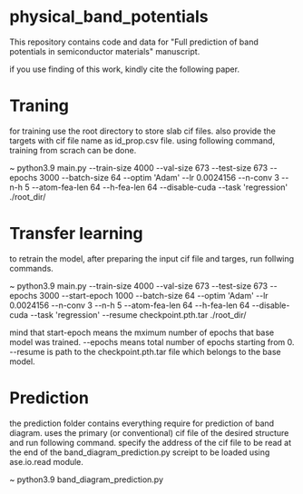 # physical_band_potentials
This repository contains code and data for "Full prediction of band potentials in semiconductor materials" manuscript.

if you use finding of this work, kindly cite the following paper.



# Traning
for training use the root directory to store slab cif files. also provide the targets with cif file name as id_prop.csv file.
using following command, training from scrach can be done.


~ python3.9 main.py --train-size 4000 --val-size 673 --test-size 673 --epochs 3000 --batch-size 64  --optim 'Adam' --lr 0.0024156  --n-conv 3 --n-h 5 --atom-fea-len 64 --h-fea-len 64  --disable-cuda --task 'regression' ./root_dir/




# Transfer learning
to retrain the model, after preparing the input cif file and targes, run follwing commands.


~ python3.9 main.py --train-size 4000 --val-size 673 --test-size 673 --epochs 3000 --start-epoch 1000 --batch-size 64  --optim 'Adam' --lr 0.0024156  --n-conv 3 --n-h 5 --atom-fea-len 64 --h-fea-len 64  --disable-cuda --task 'regression' --resume checkpoint.pth.tar ./root_dir/ 


mind that start-epoch means the mximum number of epochs that base model was trained. --epochs means total number of epochs starting from 0.
--resume is path to the checkpoint.pth.tar file which belongs to the base model.



# Prediction
the prediction folder contains everything require for prediction of band diagram. 
uses the primary (or conventional) cif file of the desired structure and run following command. 
specify the address of the cif file to be read at the end of the band_diagram_prediction.py screipt to be loaded using ase.io.read module.

~ python3.9 band_diagram_prediction.py

